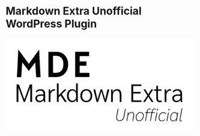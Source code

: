 # Markdown Extra Unofficial WordPress Plugin

![Markdown Extra Unofficial](https://github.com/jeffmcneill/markdown-extra/blob/main/markdown-extra-unofficial.png)

